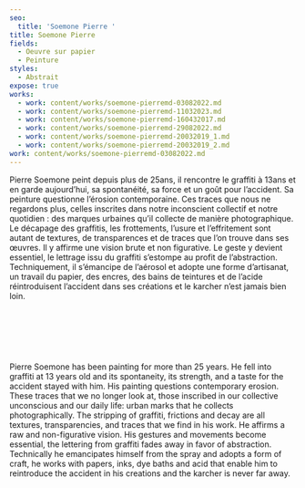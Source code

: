```yaml
---
seo:
  title: 'Soemone Pierre '
title: Soemone Pierre
fields:
  - Oeuvre sur papier
  - Peinture
styles:
  - Abstrait
expose: true
works:
  - work: content/works/soemone-pierremd-03082022.md
  - work: content/works/soemone-pierremd-11032023.md
  - work: content/works/soemone-pierremd-160432017.md
  - work: content/works/soemone-pierremd-29082022.md
  - work: content/works/soemone-pierremd-20032019_1.md
  - work: content/works/soemone-pierremd-20032019_2.md
work: content/works/soemone-pierremd-03082022.md
---
```


Pierre Soemone peint depuis plus de 25ans, il rencontre le graffiti à 13ans et en
garde aujourd’hui, sa spontanéité, sa force et un goût pour l’accident. Sa peinture
questionne l’érosion contemporaine. Ces traces que nous ne regardons plus,
celles inscrites dans notre inconscient collectif et notre quotidien : des
marques urbaines qu’il collecte de manière photographique. Le décapage des graffitis,
les frottements, l’usure et l’effritement sont autant de textures, de transparences
et de traces que l’on trouve dans ses œuvres. Il y affirme une vision brute et
non figurative. Le geste y devient essentiel, le lettrage issu du graffiti s’estompe
au profit de l’abstraction. Techniquement, il s’émancipe de l’aérosol et adopte
une forme d’artisanat, un travail du papier, des encres, des bains de teintures
et de l’acide réintroduisent l’accident dans ses créations et le karcher n’est
jamais bien loin.

 

 

 

Pierre Soemone has been painting for more than 25 years. He fell into graffiti at 13 years old
and its spontaneity, its strength, and a taste for the accident stayed with him.
His painting questions contemporary erosion. These traces that we no longer
look at, those inscribed in our collective unconscious and our daily life:
urban marks that he collects photographically. The stripping of graffiti,
frictions and decay are all textures, transparencies, and traces that we find
in his work. He affirms a raw and non-figurative vision.  His gestures and
movements become essential, the lettering from graffiti fades away in favor of abstraction.
Technically he emancipates himself from the spray and adopts a form of craft, he
works with papers, inks, dye baths and acid that enable him to reintroduce the
accident in his creations and the karcher is never far away.

 
